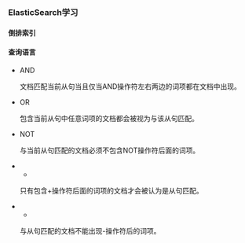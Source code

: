 ### ElasticSearch学习

#### 倒排索引



#### 查询语言

- AND

  文档匹配当前从句当且仅当AND操作符左右两边的词项都在文档中出现。

- OR

  包含当前从句中任意词项的文档都会被视为与该从句匹配。

- NOT

  与当前从句匹配的文档必须不包含NOT操作符后面的词项。

- +

  只有包含+操作符后面的词项的文档才会被认为是从句匹配。

- -

  与从句匹配的文档不能出现-操作符后的词项。

  

  